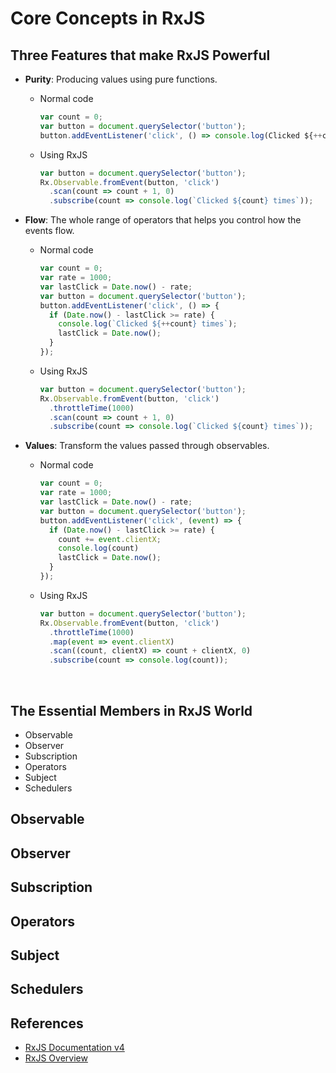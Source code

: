 # Core Concepts in RxJS

## Three Features that make RxJS Powerful

- **Purity**: Producing values using pure functions.

  - Normal code

    ```javascript
    var count = 0;
    var button = document.querySelector('button');
    button.addEventListener('click', () => console.log(Clicked ${++count} times));
    ```


  - Using RxJS

    ```javascript
    var button = document.querySelector('button');
    Rx.Observable.fromEvent(button, 'click')
      .scan(count => count + 1, 0)
      .subscribe(count => console.log(`Clicked ${count} times`));
    ```

- **Flow**: The whole range of operators that helps you control how the events flow.

  - Normal code

    ```javascript
    var count = 0;
    var rate = 1000;
    var lastClick = Date.now() - rate;
    var button = document.querySelector('button');
    button.addEventListener('click', () => {
      if (Date.now() - lastClick >= rate) {
        console.log(`Clicked ${++count} times`);
        lastClick = Date.now();
      }
    });
    ```

  - Using RxJS

    ```javascript
    var button = document.querySelector('button');
    Rx.Observable.fromEvent(button, 'click')
      .throttleTime(1000)
      .scan(count => count + 1, 0)
      .subscribe(count => console.log(`Clicked ${count} times`));
    ```

- **Values**: Transform the values passed through observables.

  - Normal code

    ```javascript
    var count = 0;
    var rate = 1000;
    var lastClick = Date.now() - rate;
    var button = document.querySelector('button');
    button.addEventListener('click', (event) => {
      if (Date.now() - lastClick >= rate) {
        count += event.clientX;
        console.log(count)
        lastClick = Date.now();
      }
    });
    ```

  - Using RxJS

    ```javascript
    var button = document.querySelector('button');
    Rx.Observable.fromEvent(button, 'click')
      .throttleTime(1000)
      .map(event => event.clientX)
      .scan((count, clientX) => count + clientX, 0)
      .subscribe(count => console.log(count));
    ```

    ​

## The Essential Members in RxJS World 

- Observable
- Observer
- Subscription
- Operators
- Subject
- Schedulers



## Observable

## Observer

## Subscription

## Operators

## Subject

## Schedulers

## References

- [RxJS Documentation v4](https://github.com/Reactive-Extensions/RxJS/tree/master/doc)
- [RxJS Overview](http://reactivex.io/rxjs/manual/overview.html)